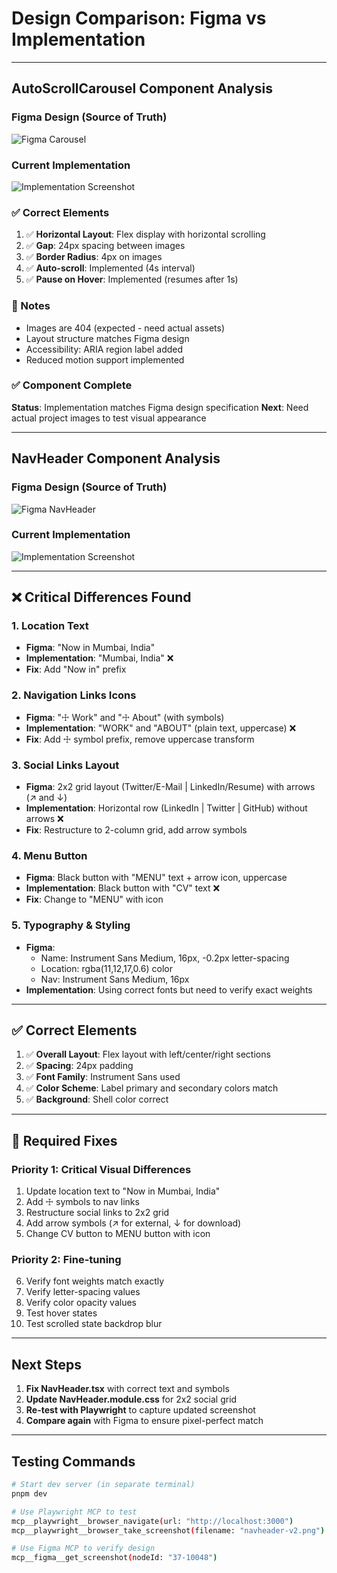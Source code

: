 # Design Comparison: Figma vs Implementation

---

## AutoScrollCarousel Component Analysis

### Figma Design (Source of Truth)
![Figma Carousel](figma-carousel-reference.png)

### Current Implementation
![Implementation Screenshot](carousel-implementation-v1.png)

### ✅ Correct Elements
1. ✅ **Horizontal Layout**: Flex display with horizontal scrolling
2. ✅ **Gap**: 24px spacing between images
3. ✅ **Border Radius**: 4px on images
4. ✅ **Auto-scroll**: Implemented (4s interval)
5. ✅ **Pause on Hover**: Implemented (resumes after 1s)

### 📝 Notes
- Images are 404 (expected - need actual assets)
- Layout structure matches Figma design
- Accessibility: ARIA region label added
- Reduced motion support implemented

### ✅ Component Complete
**Status**: Implementation matches Figma design specification
**Next**: Need actual project images to test visual appearance

---

## NavHeader Component Analysis

### Figma Design (Source of Truth)
![Figma NavHeader](figma-navheader-reference.png)

### Current Implementation
![Implementation Screenshot](navheader-implementation-desktop.png)

---

## ❌ Critical Differences Found

### 1. **Location Text** 
- **Figma**: "Now in Mumbai, India"
- **Implementation**: "Mumbai, India" ❌
- **Fix**: Add "Now in" prefix

### 2. **Navigation Links Icons**
- **Figma**: "☩ Work" and "☩ About" (with symbols)
- **Implementation**: "WORK" and "ABOUT" (plain text, uppercase) ❌
- **Fix**: Add ☩ symbol prefix, remove uppercase transform

### 3. **Social Links Layout**
- **Figma**: 2x2 grid layout (Twitter/E-Mail | LinkedIn/Resume) with arrows (↗ and ↓)
- **Implementation**: Horizontal row (LinkedIn | Twitter | GitHub) without arrows ❌
- **Fix**: Restructure to 2-column grid, add arrow symbols

### 4. **Menu Button**
- **Figma**: Black button with "MENU" text + arrow icon, uppercase
- **Implementation**: Black button with "CV" text ❌
- **Fix**: Change to "MENU" with icon

### 5. **Typography & Styling**
- **Figma**: 
  - Name: Instrument Sans Medium, 16px, -0.2px letter-spacing
  - Location: rgba(11,12,17,0.6) color
  - Nav: Instrument Sans Medium, 16px
- **Implementation**: Using correct fonts but need to verify exact weights

---

## ✅ Correct Elements

1. ✅ **Overall Layout**: Flex layout with left/center/right sections
2. ✅ **Spacing**: 24px padding
3. ✅ **Font Family**: Instrument Sans used
4. ✅ **Color Scheme**: Label primary and secondary colors match
5. ✅ **Background**: Shell color correct

---

## 🔧 Required Fixes

### Priority 1: Critical Visual Differences
1. Update location text to "Now in Mumbai, India"
2. Add ☩ symbols to nav links
3. Restructure social links to 2x2 grid
4. Add arrow symbols (↗ for external, ↓ for download)
5. Change CV button to MENU button with icon

### Priority 2: Fine-tuning
6. Verify font weights match exactly
7. Verify letter-spacing values
8. Verify color opacity values
9. Test hover states
10. Test scrolled state backdrop blur

---

## Next Steps

1. **Fix NavHeader.tsx** with correct text and symbols
2. **Update NavHeader.module.css** for 2x2 social grid
3. **Re-test with Playwright** to capture updated screenshot
4. **Compare again** with Figma to ensure pixel-perfect match

---

## Testing Commands

```bash
# Start dev server (in separate terminal)
pnpm dev

# Use Playwright MCP to test
mcp__playwright__browser_navigate(url: "http://localhost:3000")
mcp__playwright__browser_take_screenshot(filename: "navheader-v2.png")

# Use Figma MCP to verify design
mcp__figma__get_screenshot(nodeId: "37-10048")
```
